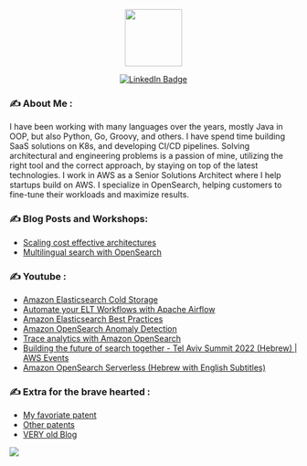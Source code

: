 
<p align="center">
    <img src="https://media.giphy.com/media/M9gbBd9nbDrOTu1Mqx/giphy.gif" width="100"/>
</p>
<p align="center">
  <a href="https://www.linkedin.com/in/roigamliel"><img src="https://img.shields.io/badge/LinkedIn-blue?style=for-the-badge&logo=linkedin&logoColor=white" alt="LinkedIn Badge"></a>
</p>

### ✍️ About Me :

I have been working with many languages over the years, mostly Java in OOP, but also Python, Go, Groovy, and others. I have spend time building SaaS solutions on K8s, and developing CI/CD pipelines. Solving architectural and engineering problems is a passion of mine, utilizing the right tool and the correct approach, by staying on top of the latest technologies. I work in AWS as a Senior Solutions Architect where I help startups build on AWS. I specialize in OpenSearch, helping customers to fine-tune their workloads and maximize results.

### ✍️ Blog Posts and Workshops: 
- [Scaling cost effective architectures](https://catalog.workshops.aws/cost-effective-architectures/en-US)
- [Multilingual search with OpenSearch](https://opensearch.org/blog/Multilingual-Search)

### ✍️ Youtube :
- [Amazon Elasticsearch Cold Storage](https://www.youtube.com/watch?v=fj4efEjyy7U)
- [Automate your ELT Workflows with Apache Airflow](https://www.youtube.com/watch?v=Mq1x0fjG1iQ)
- [Amazon Elasticsearch Best Practices](https://www.youtube.com/watch?v=RXELlUMQ1RA)
- [Amazon OpenSearch Anomaly Detection](https://www.youtube.com/watch?v=-bo5Hrd0QEQ)
- [Trace analytics with Amazon OpenSearch](https://www.youtube.com/watch?v=vqJkgSLhD5s)
- [Building the future of search together - Tel Aviv Summit 2022 (Hebrew) | AWS Events](https://www.youtube.com/watch?v=PZbN4J38rM0)
- [Amazon OpenSearch Serverless (Hebrew with English Subtitles)](https://www.youtube.com/watch?v=V7KCHbvyxZI)

### ✍️ Extra for the brave hearted :
 - [My favoriate patent](https://patents.google.com/patent/US11356324B2)
 - [Other patents](https://patents.google.com/?inventor=Roi+Gamliel)
 - [VERY old Blog](https://developer4life.blogspot.com/)

![](https://komarev.com/ghpvc/?username=roigamliel)
